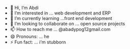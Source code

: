 - 👋 Hi, I’m Abdi
- 👀 I’m interested in ... web development and ERP
- 🌱 I’m currently learning ...front end development
- 💞️ I’m looking to collaborate on ... open source projects
- 📫 How to reach me ... @abadypog12gmail.com
- 😄 Pronouns: ... he 
- ⚡ Fun fact: ... i'm stubborn

<!---
Abadypog/Abadypog is a ✨ special ✨ repository because its `README.md` (this file) appears on your GitHub profile.
You can click the Preview link to take a look at your changes.
--->
